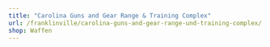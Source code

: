 ```yaml
---
title: "Carolina Guns and Gear Range & Training Complex"
url: /franklinville/carolina-guns-and-gear-range-und-training-complex/
shop: Waffen
---
```

